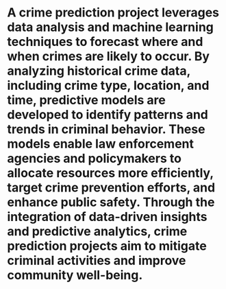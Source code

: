 # A crime prediction project leverages data analysis and machine learning techniques to forecast where and when crimes are likely to occur. By analyzing historical crime data, including crime type, location, and time,  predictive models are developed to identify patterns and trends in criminal behavior. These models enable law enforcement agencies and policymakers to allocate resources more efficiently, target crime prevention efforts, and enhance public safety. Through the integration of data-driven insights and predictive analytics, crime prediction projects aim to mitigate criminal activities and improve community well-being.

